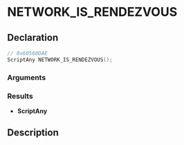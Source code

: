 # NETWORK_IS_RENDEZVOUS

## Declaration
```cpp
// 0x60560DAE
ScriptAny NETWORK_IS_RENDEZVOUS();
```

### Arguments

### Results
- **ScriptAny**

## Description
